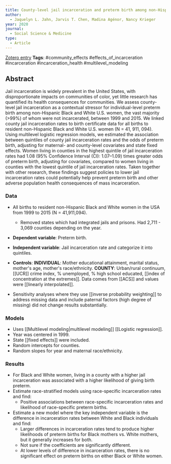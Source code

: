```yaml
---
title: County-level jail incarceration and preterm birth among non-Hispanic Black and white U.S. women, 1999–2015
author:
  - Jaquelyn L. Jahn, Jarvis T. Chen, Madina Agénor, Nancy Krieger
year: 2020
journal:
  - Social Science & Medicine
type:
  - Article
---
```

[Zotero entry](zotero://select/items/@jahnCountylevelJailIncarceration2020)
**Tags**: #community_effects #effects_of_incarceration #incarceration #incarceration_health #multilevel_modeling 
## Abstract

Jail incarceration is widely prevalent in the United States, with disproportionate impacts on communities of color, yet little research has quantified its health consequences for communities. We assess county-level jail incarceration as a contextual stressor for individual-level preterm birth among non-Hispanic Black and White U.S. women, the vast majority (>99%) of whom were not incarcerated, between 1999 and 2015. We linked county jail incarceration rates to birth certificate data for all births to resident non-Hispanic Black and White U.S. women (N = 41, 911, 094). Using multilevel logistic regression models, we estimated the association between quintiles of county jail incarceration rates and the odds of preterm birth, adjusting for maternal- and county-level covariates and state fixed effects. Women living in counties in the highest quintile of jail incarceration rates had 1.08 (95% Confidence Interval (CI): 1.07–1.09) times greater odds of preterm birth, adjusting for covariates, compared to women living in counties with the lowest quintile of jail incarceration rates. Taken together with other research, these findings suggest policies to lower jail incarceration rates could potentially help prevent preterm birth and other adverse population health consequences of mass incarceration.

### Data

* All births to resident non-Hispanic Black and White women in the USA from 1999 to 2015 (N = 41,911,094).
	* Removed states which had integrated jails and prisons. Had 2,711 - 3,069 counties depending on the year.
	  
* **Dependent variable**: Preterm birth.
* **Independent variable**: Jail incarceration rate and categorize it into quintiles.
* **Controls**: **INDIVIDUAL**: Mother educational attainment, marital status, mother's age, mother's race/ethnicity. **COUNTY**: Urban/rural continuum, [[UCR]] crime index, % unemployed, % high school educated, [[index of concentration at the extremes]]. Data comes from [[ACS]] and values were [[linearly interpolated]].
* Sensitivity analyses where they use [[inverse probability weighting]] to address missing data and include paternal factors (high degree of missing) did not change results substantially.
### Models

* Uses [[Multilevel modeling|multilevel modeling]] [[Logistic regression]].
* Year was centered in 1999.
* State [[fixed effects]] were included.
* Random intercepts for counties.
* Random slopes for year and maternal race/ethnicity.

### Results

* For Black and White women, living in a county with a higher jail incarceration was associated with a higher likelihood of giving birth preterm.
* Estimate race-stratified models using race-specific incarceration rates and find:
	* Positive associations between race-specific incarceration rates and likelihood of race-specific preterm births.
* Estimate a new model where the key independent variable is the difference in incarceration rates between White and Black individuals and find:
	* Larger differences in incarceration rates tend to produce higher likelihoods of preterm births for Black mothers vs. White mothers, but it generally increases for both.
	* Not sure if the coefficients are significantly different.
	* At lower levels of difference in incarceration rates, there is no significant effect on preterm births on either Black or White women.